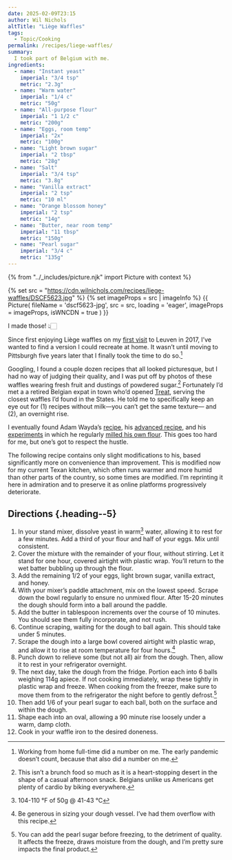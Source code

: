 ```yaml
---
date: 2025-02-09T23:15
author: Wil Nichols
altTitle: "Liège Waffles"
tags:
  - Topic/Cooking
permalink: /recipes/liege-waffles/
summary: 
  I took part of Belgium with me.
ingredients: 
  - name: "Instant yeast"
    imperial: "3/4 tsp"
    metric: "2.3g"
  - name: "Warm water"
    imperial: "1/4 c"
    metric: "50g"
  - name: "All-purpose flour"
    imperial: "1 1/2 c"
    metric: "200g"
  - name: "Eggs, room temp"
    imperial: "2x"
    metric: "100g"
  - name: "Light brown sugar"
    imperial: "2 tbsp"
    metric: "28g"
  - name: "Salt"
    imperial: "3/4 tsp"
    metric: "3.8g"
  - name: "Vanilla extract"
    imperial: "2 tsp"
    metric: "10 ml"
  - name: "Orange blossom honey"
    imperial: "2 tsp"
    metric: "14g"
  - name: "Butter, near room temp"
    imperial: "11 tbsp"
    metric: "150g"
  - name: "Pearl sugar"
    imperial: "3/4 c"
    metric: "135g"
---
```

{% from "../_includes/picture.njk" import Picture with context %}

{% set src = "https://cdn.wilnichols.com/recipes/liege-waffles/DSCF5623.jpg" %}
{% set imageProps = src | imageInfo %}
{{  Picture(
    fileName = 'dscf5623-jpg',
    src = src,
    loading = 'eager',
    imageProps = imageProps,
    isWNCDN = true
) }}

I made those! 👆🏻

Since first enjoying Liège waffles on my [first visit](/albums/leuven-1/) to Leuven in 2017, I’ve wanted to find a version I could recreate at home. It wasn’t until moving to Pittsburgh five years later that I finally took the time to do so.[^1]

Googling, I found a couple dozen recipes that all looked picturesque, but I had no way of judging their quality, and I was put off by photos of these waffles wearing fresh fruit and dustings of powdered sugar.[^2] Fortunately I’d met a a retired Belgian expat in town who’d opened [Treat](https://www.treatpittsburgh.com), serving the closest waffles I’d found in the States. He told me to specifically keep an eye out for (1) recipes without milk—you can’t get the same texture— and (2), an overnight rise. 

I eventually found Adam Wayda’s [recipe](https://liegewaffle.wordpress.com/liege-waffle-recipe-liege-gaufre-recette/), his [advanced recipe](https://web.archive.org/web/20160325024251/http://www.waffle-recipes.com/liege-waffle-recipe-gaufres-de-liege/), and his [experiments](https://web.archive.org/web/20160322013947/http://www.waffle-recipes.com/) in which he regularly [milled his own flour](https://web.archive.org/web/20160314235719/http://www.waffle-recipes.com/2016/01/22/milling-my-own-flour/). This goes too hard for me, but one’s got to respect the hustle.

The following recipe contains only slight modifications to his, based significantly more on convenience than improvement. This is modified now for my current Texan kitchen, which often runs warmer and more humid than other parts of the country, so some times are modified. I’m reprinting it here in admiration and to preserve it as online platforms progressively deteriorate.

## Directions {.heading--5}
1. In your stand mixer, dissolve yeast in warm[^3] water, allowing it to rest for a few minutes. Add a third of your flour and half of your eggs. Mix until consistent.
2. Cover the mixture with the remainder of your flour, without stirring. Let it stand for one hour, covered airtight with plastic wrap. You’ll return to the wet batter bubbling up through the flour.
3. Add the remaining 1/2 of your eggs, light brown sugar, vanilla extract, and honey.
4. With your mixer’s paddle attachment, mix on the lowest speed. Scrape down the bowl regularly to ensure no unmixed flour. After 15-20 minutes the dough should form into a ball around the paddle.
5. Add the butter in tablespoon increments over the course of 10 minutes. You should see them fully incorporate, and not rush.
6. Continue scraping, waiting for the dough to ball again. This should take under 5 minutes.
7. Scrape the dough into a large bowl covered airtight with plastic wrap, and allow it to rise at room temperature for four hours.[^4] 
8. Punch down to relieve some (but not all) air from the dough. Then, allow it to rest in your refrigerator overnight. 
9. The next day, take the dough from the fridge. Portion each into 6 balls weighing 114g apiece. If not cooking immediately, wrap these tightly in plastic wrap and freeze. When cooking from the freezer, make sure to move them from to the refrigerator the night before to gently defrost.[^5]
10. Then add 1/6 of your pearl sugar to each ball, both on the surface and within the dough. 
11. Shape each into an oval, allowing a 90 minute rise loosely under a warm, damp cloth.
12. Cook in your waffle iron to the desired doneness.

[^1]: Working from home full-time did a number on me. The early pandemic doesn’t count, because that also did a number on me. 
[^2]: This isn’t a brunch food so much as it is a heart-stopping desert in the shape of a casual afternoon snack. Belgians unlike us Americans get plenty of cardio by biking everywhere.
[^3]: 104-110 °F of 50g @ 41-43 °C
[^4]: Be generous in sizing your dough vessel. I’ve had them overflow with this recipe.
[^5]: You can add the pearl sugar before freezing, to the detriment of quality. It affects the freeze, draws moisture from the dough, and I’m pretty sure impacts the final product.